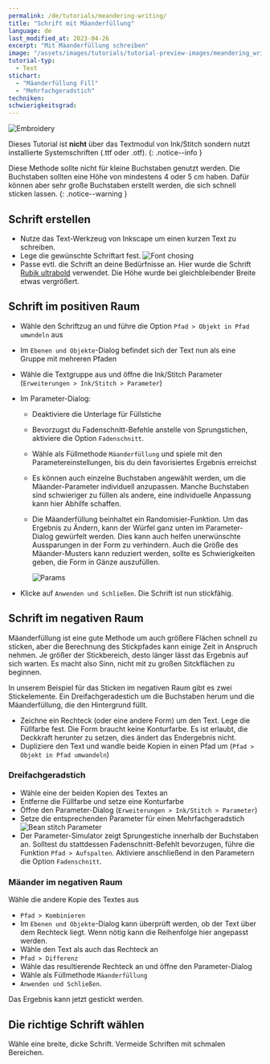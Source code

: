 ```yaml
---
permalink: /de/tutorials/meandering-writing/
title: "Schrift mit Mäanderfüllung"
language: de
last_modified_at: 2023-04-26
excerpt: "Mit Mäanderfüllung schreiben"
image: "/assets/images/tutorials/tutorial-preview-images/meandering_writing.jpg"
tutorial-typ:
  - Text
stichart:
  - "Mäanderfüllung Fill"
  - "Mehrfachgeradstich"
techniken:
schwierigkeitsgrad:
---
```

![Embroidery](/assets/images/tutorials/tutorial-preview-images/meandering_writing.jpg)

Dieses Tutorial ist **nicht** über das Textmodul von Ink/Stitch sondern nutzt installierte Systemschriften (.ttf oder .otf).
{: .notice--info }

Diese Methode sollte nicht für kleine Buchstaben genutzt werden. Die Buchstaben sollten eine Höhe von mindestens 4 oder 5 cm haben.
Dafür können aber sehr große Buchstaben erstellt werden, die sich schnell sticken lassen.
{: .notice--warning }

## Schrift erstellen

* Nutze das Text-Werkzeug von Inkscape um einen kurzen Text zu schreiben.
* Lege die gewünschte Schriftart fest.
  ![Font chosing](/assets/images/tutorials/meandering_writing/font-chosing.jpg)
* Passe evtl. die Schrift an deine Bedürfnisse an. Hier wurde die Schrift [Rubik ultrabold](htps://fonts.google.com/specimen/Rubik) verwendet.
  Die Höhe wurde bei gleichbleibender Breite etwas vergrößert.

## Schrift im positiven Raum

* Wähle den Schriftzug an und führe die Option `Pfad > Objekt in Pfad umwndeln` aus
* Im `Ebenen und Objekte`-Dialog befindet sich der Text nun als eine Gruppe mit mehreren Pfaden
* Wähle die Textgruppe aus und öffne die Ink/Stitch Parameter (`Erweiterungen > Ink/Stitch > Parameter`)
* Im Parameter-Dialog:
  * Deaktiviere die Unterlage für Füllstiche
  * Bevorzugst du Fadenschnitt-Befehle anstelle von Sprungstichen, aktiviere die Option `Fadenschnitt`.
  * Wähle als Füllmethode `Mäanderfüllung` und spiele mit den Parametereinstellungen, bis du dein favorisiertes Ergebnis erreichst
  * Es können auch einzelne Buchstaben angewählt werden, um die Mäander-Parameter individuell anzupassen.
    Manche Buchstaben sind schwieriger zu füllen als andere, eine individuelle Anpassung kann hier Abhilfe schaffen.
  * Die Mäanderfüllung beinhaltet ein Randomisier-Funktion. Um das Ergebnis zu Ändern, kann der Würfel ganz unten im Parameter-Dialog gewürfelt werden.
    Dies kann auch helfen unerwünschte Aussparungen in der Form zu verhindern.
    Auch die Größe des Mäander-Musters kann reduziert werden, sollte es Schwierigkeiten geben, die Form in Gänze auszufüllen.

    ![Params](/assets/images/tutorials/meandering_writing/meandering-parameter.jpg)

* Klicke auf `Anwenden und Schließen`. Die Schrift ist nun stickfähig.

## Schrift im negativen Raum

Mäanderfüllung ist eine gute Methode um auch größere Flächen schnell zu sticken, aber die Berechnung des Stickpfades kann einige Zeit in Anspruch nehmen.
Je größer der Stickbereich, desto länger lässt das Ergebnis auf sich warten. Es macht also Sinn, nicht mit zu großen Sitckflächen zu beginnen.

In unserem Beispiel für das Sticken im negativen Raum gibt es zwei Stickelemente. Ein Dreifachgeradestich um die Buchstaben herum und die Mäanderfüllung, die den Hintergrund füllt.

* Zeichne ein Rechteck (oder eine andere Form) um den Text. Lege die Füllfarbe fest. Die Form braucht keine Konturfarbe.
  Es ist erlaubt, die Deckkraft herunter zu setzen, dies ändert das Endergebnis nicht.
* Dupliziere den Text und wandle beide Kopien in einen Pfad um (`Pfad > Objekt in Pfad umwandeln`)

### Dreifachgeradstich

* Wähle eine der beiden Kopien des Textes an
* Entferne die Füllfarbe und setze eine Konturfarbe
* Öffne den Parameter-Dialog (`Erweiterungen > Ink/Stitch > Parameter`)
* Setze die entsprechenden Parameter für einen Mehrfachgeradstich
  ![Bean stitch Parameter](/assets/images/tutorials/meandering_writing/bean-parameter.jpg)
* Der Parameter-Simulator zeigt Sprungestiche innerhalb der Buchstaben an. Solltest du stattdessen Fadenschnitt-Befehlt bevorzugen, führe die Funktion `Pfad > Aufspalten`.
  Aktiviere anschließend in den Parametern die Option `Fadenschnitt`.

### Mäander im negativen Raum

Wähle die andere Kopie des Textes aus
* `Pfad > Kombinieren`
* Im `Ebenen und Objekte`-Dialog kann überprüft werden, ob der Text über dem Rechteck liegt.
  Wenn nötig kann die Reihenfolge hier angepasst werden.
* Wähle den Text als auch das Rechteck an
* `Pfad > Differenz`
* Wähle das resultierende Rechteck an und öffne den Parameter-Dialog
* Wähle als Füllmethode `Mäanderfüllung`
* `Anwenden und Schließen`.

Das Ergebnis kann jetzt gestickt werden.

## Die richtige Schrift wählen

Wähle eine breite, dicke Schrift. Vermeide Schriften mit schmalen Bereichen.

